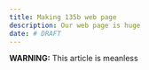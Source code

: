 ```yaml
---
title: Making 135b web page
description: Our web page is huge
date: # DRAFT
---
```


<!-- -->
**WARNING:** This article is meanless